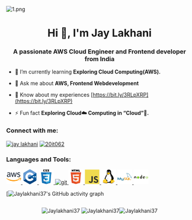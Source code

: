 ![1.png](https://i.postimg.cc/SRMWjcHq/1.png)
<h1 align="center">Hi 👋, I'm Jay Lakhani</h1>
<h3 align="center">A passionate AWS Cloud Engineer and Frontend developer from India</h3>

- 🌱 I’m currently learning **Exploring Cloud Computing(AWS).**

- 💬 Ask me about **AWS, Frontend Webdevelopment**

- 📄 Know about my experiences [https://bit.ly/3RLpXRP](https://bit.ly/3RLpXRP)

- ⚡ Fun fact **Exploring Cloud☁️ Computing in “Cloud”🤭.**

<h3 align="left">Connect with me:</h3>
<p align="left">
<a href="https://linkedin.com/in/jaylakhani764" target="blank"><img align="center" src="https://raw.githubusercontent.com/rahuldkjain/github-profile-readme-generator/master/src/images/icons/Social/linked-in-alt.svg" alt="jay lakhani" height="30" width="40" /></a>
<a href="https://www.hackerrank.com/20it062" target="blank"><img align="center" src="https://raw.githubusercontent.com/rahuldkjain/github-profile-readme-generator/master/src/images/icons/Social/hackerrank.svg" alt="20it062" height="30" width="40" /></a>
</p>

<h3 align="left">Languages and Tools:</h3>
<p align="left"> <a href="https://aws.amazon.com" target="_blank" rel="noreferrer"> <img src="https://raw.githubusercontent.com/devicons/devicon/master/icons/amazonwebservices/amazonwebservices-original-wordmark.svg" alt="aws" width="40" height="40"/> </a> <a href="https://www.w3schools.com/cpp/" target="_blank" rel="noreferrer"> <img src="https://raw.githubusercontent.com/devicons/devicon/master/icons/cplusplus/cplusplus-original.svg" alt="cplusplus" width="40" height="40"/> </a> <a href="https://www.w3schools.com/css/" target="_blank" rel="noreferrer"> <img src="https://raw.githubusercontent.com/devicons/devicon/master/icons/css3/css3-original-wordmark.svg" alt="css3" width="40" height="40"/> </a> <a href="https://git-scm.com/" target="_blank" rel="noreferrer"> <img src="https://www.vectorlogo.zone/logos/git-scm/git-scm-icon.svg" alt="git" width="40" height="40"/> </a> <a href="https://www.w3.org/html/" target="_blank" rel="noreferrer"> <img src="https://raw.githubusercontent.com/devicons/devicon/master/icons/html5/html5-original-wordmark.svg" alt="html5" width="40" height="40"/> </a> <a href="https://developer.mozilla.org/en-US/docs/Web/JavaScript" target="_blank" rel="noreferrer"> <img src="https://raw.githubusercontent.com/devicons/devicon/master/icons/javascript/javascript-original.svg" alt="javascript" width="40" height="40"/> </a> <a href="https://www.linux.org/" target="_blank" rel="noreferrer"> <img src="https://raw.githubusercontent.com/devicons/devicon/master/icons/linux/linux-original.svg" alt="linux" width="40" height="40"/> </a> <a href="https://www.mysql.com/" target="_blank" rel="noreferrer"> <img src="https://raw.githubusercontent.com/devicons/devicon/master/icons/mysql/mysql-original-wordmark.svg" alt="mysql" width="40" height="40"/> </a> <a href="https://nodejs.org" target="_blank" rel="noreferrer"> <img src="https://raw.githubusercontent.com/devicons/devicon/master/icons/nodejs/nodejs-original-wordmark.svg" alt="nodejs" width="40" height="40"/> </a> </p>





  
[![Jaylakhani37's GitHub activity graph](https://github.com/Jaylakhani37)
<div style=" display: flex;
  justify-content: center;
  align-items: center;">
<p><img align="left" src="https://github-readme-stats.vercel.app/api/top-langs?username=Jaylakhani37&show_icons=true&locale=en&layout=compact&theme=tokyonight" alt="Jaylakhani37" /></p>

<p>&nbsp;<img align="center" src="https://github-readme-stats.vercel.app/api?username=Jaylakhani37&show_icons=true&locale=en&theme=tokyonight" alt="Jaylakhani37" /></p>

<p><img align="center" src="https://github-readme-streak-stats.herokuapp.com/?user=Jaylakhani37&&theme=tokyonight" alt="Jaylakhani37" /></p>
  </div>
